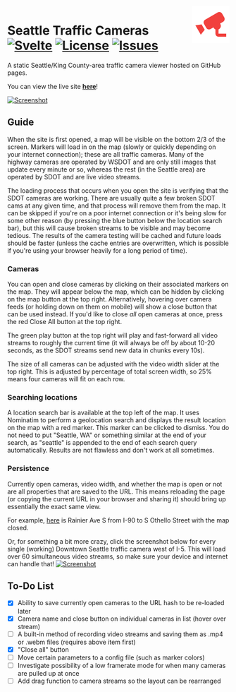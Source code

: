 <img src="icon.png" align="right" height="84" />

# Seattle Traffic Cameras [![Svelte](https://img.shields.io/badge/svelte-%23f1413d.svg?style=for-the-badge&logo=svelte&logoColor=white)](https://svelte.dev/) [![License](https://img.shields.io/github/license/the-sink/seattle-traffic-cams)](https://github.com/the-sink/seattle-traffic-cams/blob/main/LICENSE) [![Issues](https://img.shields.io/github/issues/the-sink/seattle-traffic-cams)](https://github.com/the-sink/seattle-traffic-cams/issues)

A static Seattle/King County-area traffic camera viewer hosted on GitHub pages.

You can view the live site **[here](https://the-sink.github.io/seattle-traffic-cams/public/)**!

[![Screenshot](https://i.imgur.com/KS8pxPn.jpeg)](https://the-sink.github.io/seattle-traffic-cams/public/)

## Guide

When the site is first opened, a map will be visible on the bottom 2/3 of the screen. Markers will load in on the map (slowly or quickly depending on your internet connection); these are all traffic cameras. Many of the highway cameras are operated by WSDOT and are only still images that update every minute or so, whereas the rest (in the Seattle area) are operated by SDOT and are live video streams.

The loading process that occurs when you open the site is verifying that the SDOT cameras are working. There are usually quite a few broken SDOT cams at any given time, and that process will remove them from the map. It can be skipped if you're on a poor internet connection or it's being slow for some other reason (by pressing the blue button below the location search bar), but this will cause broken streams to be visible and may become tedious. The results of the camera testing will be cached and future loads should be faster (unless the cache entries are overwritten, which is possible if you're using your browser heavily for a long period of time).

### Cameras

You can open and close cameras by clicking on their associated markers on the map. They will appear below the map, which can be hidden by clicking on the map button at the top right. Alternatively, hovering over camera feeds (or holding down on them on mobile) will show a close button that can be used instead. If you'd like to close *all* open cameras at once, press the red Close All button at the top right.

The green play button at the top right will play and fast-forward all video streams to roughly the current time (it will always be off by about 10-20 seconds, as the SDOT streams send new data in chunks every 10s).

The size of all cameras can be adjusted with the video width slider at the top right. This is adjusted by percentage of total screen width, so 25% means four cameras will fit on each row.

### Searching locations

A location search bar is available at the top left of the map. It uses Nominatim to perform a geolocation search and displays the result location on the map with a red marker. This marker can be clicked to dismiss. You do not need to put "Seattle, WA" or something similar at the end of your search, as "seattle" is appended to the end of each search query automatically. Results are not flawless and don't work at all sometimes.

### Persistence

Currently open cameras, video width, and whether the map is open or not are all properties that are saved to the URL. This means reloading the page (or copying the current URL in your browser and sharing it) should bring up essentially the exact same view.

For example, [here](https://the-sink.github.io/seattle-traffic-cams/public/?videoWidth=24&map=false#CMR-0279,CMR-0213,CMR-0280,CMR-0124,CMR-0281,CMR-0282,CMR-0283,CMR-0284,CMR-0138,CMR-0285,CMR-0286,CMR-0287) is Rainier Ave S from I-90 to S Othello Street with the map closed.

Or, for something a bit more crazy, click the screenshot below for every single (working) Downtown Seattle traffic camera west of I-5. This will load over 60 simultaneous video streams, so make sure your device and internet can handle that!
[![Screenshot](https://i.imgur.com/4IXfzS0.jpeg)](https://the-sink.github.io/seattle-traffic-cams/public/?videoWidth=10&map=false#CMR-0017,CMR-0332,CMR-0096,CMR-0098,CMR-0184,CMR-0267,CMR-0315,CMR-0097,CMR-0317,CMR-0056,CMR-0241,CMR-0171,CMR-0182,CMR-0106,CMR-0169,CMR-0040,CMR-0170,CMR-0173,CMR-0185,CMR-0168,CMR-0167,CMR-0186,CMR-0059,CMR-0261,CMR-0264,CMR-0174,CMR-0046,CMR-0240,CMR-0239,CMR-0039,CMR-0055,CMR-0058,CMR-0176,CMR-0030,CMR-0016,CMR-0257,CMR-0309,CMR-0255,CMR-0303,CMR-0178,CMR-0304,CMR-0188,CMR-0035,CMR-0069,CMR-0217,CMR-0165,CMR-0191,CMR-0291,CMR-0181,CMR-0305,CMR-0179,CMR-0153,CMR-0256,CMR-0180,CMR-0194,CMR-0318,CMR-0049,CMR-0156,CMR-0033,CMR-0218,CMR-0265,CMR-0310,CMR-0258,CMR-0311,CMR-0320,CMR-0189,CMR-0043)

## To-Do List

- [x]  Ability to save currently open cameras to the URL hash to be re-loaded later
- [x]  Camera name and close button on individual cameras in list (hover over stream)
- [ ]  A built-in method of recording video streams and saving them as .mp4 or .webm files (requires above item first)
- [x]  "Close all" button
- [ ]  Move certain parameters to a config file (such as marker colors)
- [ ]  Investigate possibility of a low framerate mode for when many cameras are pulled up at once
- [ ]  Add drag function to camera streams so the layout can be rearranged